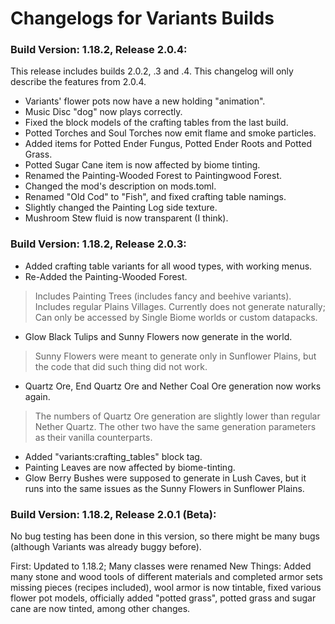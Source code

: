 # Changelogs for Variants Builds
### **Build Version: 1.18.2, Release 2.0.4**:

This release includes builds 2.0.2, .3 and .4. This changelog will only describe the features from 2.0.4.
- Variants' flower pots now have a new holding "animation".
- Music Disc "dog" now plays correctly.
- Fixed the block models of the crafting tables from the last build.
- Potted Torches and Soul Torches now emit flame and smoke particles.
- Added items for Potted Ender Fungus, Potted Ender Roots and Potted Grass.
- Potted Sugar Cane item is now affected by biome tinting.
- Renamed the Painting-Wooded Forest to Paintingwood Forest.
- Changed the mod's description on mods.toml.
- Renamed "Old Cod" to "Fish", and fixed crafting table namings.
- Slightly changed the Painting Log side texture.
- Mushroom Stew fluid is now transparent (I think).

### **Build Version: 1.18.2, Release 2.0.3**:

- Added crafting table variants for all wood types, with working menus.
- Re-Added the Painting-Wooded Forest.
> Includes Painting Trees (includes fancy and beehive variants).
> Includes regular Plains Villages.
> Currently does not generate naturally; Can only be accessed by Single Biome worlds or custom datapacks.
- Glow Black Tulips and Sunny Flowers now generate in the world.
> Sunny Flowers were meant to generate only in Sunflower Plains, but the code that did such thing did not work.
- Quartz Ore, End Quartz Ore and Nether Coal Ore generation now works again.
> The numbers of Quartz Ore generation are slightly lower than regular Nether Quartz.
> The other two have the same generation parameters as their vanilla counterparts.
- Added "variants:crafting_tables" block tag.
- Painting Leaves are now affected by biome-tinting.
- Glow Berry Bushes were supposed to generate in Lush Caves, but it runs into the same issues as the Sunny Flowers in Sunflower Plains.

### **Build Version: 1.18.2, Release 2.0.1 (Beta)**:

No bug testing has been done in this version, so there might be many bugs (although Variants was already buggy before).

First: Updated to 1.18.2; Many classes were renamed
New Things: Added many stone and wood tools of different materials and completed armor sets missing pieces (recipes included), wool armor is now tintable, fixed various flower pot models, officially added "potted grass", potted grass and sugar cane are now tinted, among other changes.
